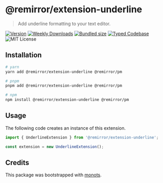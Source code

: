 # @remirror/extension-underline

> Add underline formatting to your text editor.

[![Version][version]][npm] [![Weekly Downloads][downloads-badge]][npm]
[![Bundled size][size-badge]][size] [![Typed Codebase][typescript]](./src/index.ts)
![MIT License][license]

[version]: https://flat.badgen.net/npm/v/@remirror/extension-underline
[npm]: https://npmjs.com/package/@remirror/extension-underline
[license]: https://flat.badgen.net/badge/license/MIT/purple
[size]: https://bundlephobia.com/result?p=@remirror/extension-underline
[size-badge]: https://flat.badgen.net/bundlephobia/minzip/@remirror/extension-underline
[typescript]: https://flat.badgen.net/badge/icon/TypeScript?icon=typescript&label
[downloads-badge]: https://badgen.net/npm/dw/@remirror/extension-underline/red?icon=npm

## Installation

```bash
# yarn
yarn add @remirror/extension-underline @remirror/pm

# pnpm
pnpm add @remirror/extension-underline @remirror/pm

# npm
npm install @remirror/extension-underline @remirror/pm
```

## Usage

The following code creates an instance of this extension.

```ts
import { UnderlineExtension } from '@remirror/extension-underline';

const extension = new UnderlineExtension();
```

## Credits

This package was bootstrapped with [monots].

[monots]: https://github.com/monots/monots
